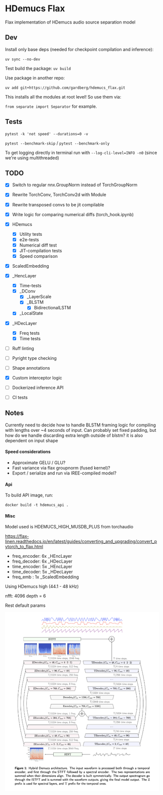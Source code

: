 # HDemucs Flax

Flax implementation of HDemucs audio source separation model

## Dev

Install only base deps (needed for checkpoint compilation and inference):

`uv sync --no-dev`

Test build the package: `uv build`

Use package in another repo:

`uv add git+https://github.com/gardberg/hdemucs_flax.git`

This installs all the modules at root level! So use them via:

`from separate import Separator` for example.

## Tests

`pytest -k 'not speed' --durations=0 -v`

`pytest --benchmark-skip` / `pytest --benchmark-only`

To get logging directly in terminal run with `--log-cli-level=INFO -n0` (since we're using multithreaded)

## TODO

- [x] Switch to regular nnx.GroupNorm instead of TorchGroupNorm
- [x] Rewrite TorchConv, TorchConv2d with Module
- [x] Rewrite transposed convs to be jit compilable
- [x] Write logic for comparing numerical diffs (torch_hook.ipynb)

- [x] HDemucs
  - [x] Utility tests
  - [x] e2e-tests
  - [x] Numerical diff test
  - [x] JIT-compilation tests
  - [x] Speed comparison
- [x] ScaledEmbedding
- [x] _HencLayer
  - [x] Time-tests
  - [x] _DConv
    - [x] _LayerScale
    - [x] _BLSTM
      - [x] BidirectionalLSTM
  - [x] _LocalState
- [x] _HDecLayer
  - [x] Freq tests
  - [x] Time tests

- [ ] Ruff linting
- [ ] Pyright type checking
- [ ] Shape annotations
- [x] Custom interceptor logic
- [ ] Dockerized inference API
- [ ] CI tests

## Notes

Currently need to decide how to handle BLSTM framing logic for compiling with lengths
over ~4 seconds of input. Can probably set fixed padding, but how do we handle 
discarding extra length outside of blstm? it is also dependent on input shape

#### Speed considerations

- Approximate GELU / GLU?
- Fast variance via flax groupnorm (fused kernel)?
- Export / serialize and run via IREE-compiled model?

#### Api

To build API image, run:

`docker build -t hdemucs_api .`


#### Misc

Model used is HDEMUCS_HIGH_MUSDB_PLUS from torchaudio

https://flax-linen.readthedocs.io/en/latest/guides/converting_and_upgrading/convert_pytorch_to_flax.html

- freq_encoder: 6x _HEncLayer
- freq_decoder: 6x _HDecLayer
- time_encoder: 5x _HEncLayer
- time_decoder: 5x _HDecLayer
- freq_emb    : 1x _ScaledEmbedding

Using HDemucs high (44.1 - 48 kHz)

nfft: 4096
depth = 6

Rest default params

![HDemucs Architecture](./images/arch.png)


